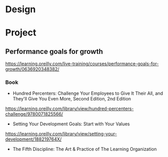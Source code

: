 
# Design


# Project

## Performance goals for growth

https://learning.oreilly.com/live-training/courses/performance-goals-for-growth/0636920348382/

### Book

- Hundred Percenters: Challenge Your Employees to Give It Their All, and They'll Give You Even More, Second Edition, 2nd Edition

https://learning.oreilly.com/library/view/hundred-percenters-challenge/9780071825566/

- Setting Your Development Goals: Start with Your Values

https://learning.oreilly.com/library/view/setting-your-development/188219764X/

- The Fifth Discipline: The Art & Practice of The Learning Organization



